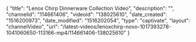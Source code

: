{
    "title": "Lenox Chirp Dinnerware Collection Video",
    "description": "",
    "channelid": "114661406",
    "videoid": "138025610",
    "date_created": "1516200973",
    "date_modified": "1516202054",
    "type": "captivate",
    "layout": "channelVideo",
    "url": "\/latest-videos\/lenoxchirp-novo-1017393278-1041060650-113166-mp4\/114661406-138025610"
}